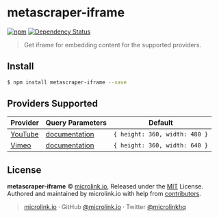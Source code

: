 # metascraper-iframe

[![npm](https://img.shields.io/npm/v/metascraper-iframe.svg?style=flat-square)](https://www.npmjs.com/package/metascraper-iframe)
[![Dependency Status](https://david-dm.org/microlinkhq/metascraper.svg?path=packages/metascraper-iframe&style=flat-square)](https://david-dm.org/microlinkhq/metascraper?path=packages/metascraper-iframe)

> Get iframe for embedding content for the supported providers.

## Install

```bash
$ npm install metascraper-iframe --save
```

## Providers Supported

| Provider | Query Parameters                                                                         | Default                     |
|----------|------------------------------------------------------------------------------------------|-----------------------------|
| [YouTube](https://youtube.com)  | [documentation](https://developers.google.com/youtube/player_parameters#Parameters)                                                                                        | `{ height: 360, width: 480 }` |
| [Vimeo](https://vimeo.com)    | [documentation](https://vimeo.zendesk.com/hc/en-us/articles/360001494447-Using-Player-Parameters) | `{ height: 360, width: 640 }` |

## License

**metascraper-iframe** © [microlink.io](https://microlink.io), Released under the [MIT](https://github.com/microlinkhq/metascraper-iframe/blob/master/LICENSE.md) License.<br>
Authored and maintained by microlink.io with help from [contributors](https://github.com/microlinkhq/metascraper-iframe/contributors).

> [microlink.io](https://microlink.io) · GitHub [@microlink.io](https://github.com/microlinkhq) · Twitter [@microlinkhq](https://twitter.com/microlinkhq)
